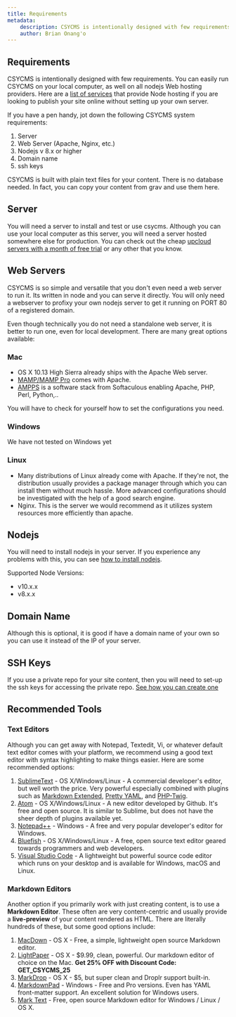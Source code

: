 ```yaml
---
title: Requirements
metadata:
    description: CSYCMS is intentionally designed with few requirements. You can easily run CSYCMS on your local computer, as well on all nodejs Web hosting providers..
    author: Brian Onang'o
---
```



## Requirements 

CSYCMS is intentionally designed with few requirements. You can easily run CSYCMS on your local computer, as well on all nodejs Web hosting providers.  Here are a [list of services](https://github.com/nodejs/node-v0.x-archive/wiki/Node-Hosting) that provide Node hosting if you are looking to publish your site online without setting up your own server.

If you have a pen handy, jot down the following CSYCMS system requirements:

1. Server
2. Web Server (Apache, Nginx, etc.)
3. Nodejs v 8.x or higher
4. Domain name
5. ssh keys

CSYCMS is built with plain text files for your content. There is no database needed. In fact, you can copy your content from grav and use them here.

## Server

You will need a server to install and test or use csycms. Although you can use your local computer as this server, you will need a server hosted somewhere else for production. You can check out the cheap [upcloud servers with a month of free trial](https://upcloud.com/signup/?promo=6D7UU8) or any other that you know.


## Web Servers

CSYCMS is so simple and versatile that you don't even need a web server to run it. Its written in node and you can serve it directly. You will only need a webserver to profixy your own nodejs server to get it running on PORT 80 of a registered domain.

Even though technically you do not need a standalone web server, it is better to run one, even for local development. There are many great options available:

### Mac

* OS X 10.13 High Sierra already ships with the Apache Web server.
* [MAMP/MAMP Pro](http://mamp.info) comes with Apache. 
* [AMPPS](http://www.ampps.com/downloads) is a software stack from Softaculous enabling Apache, PHP, Perl, Python,..

You will have to check for yourself how to set the configurations you need.

### Windows

We have not tested on Windows yet

### Linux

* Many distributions of Linux already come with Apache. If they're not, the distribution usually provides a package manager through which you can install them without much hassle. More advanced configurations should be investigated with the help of a good search engine.
* Nginx. This is the server we would recommend as it utilizes system resources more efficiently than apache.

## Nodejs
You will need to install nodejs in your server. If you experience any problems with this, you can see [how to install nodejs](https://joshtronic.com/2018/05/07/how-to-install-the-latest-version-of-nodejs-8-on-ubuntu-1804-lts/).

Supported Node Versions:
- v10.x.x
- v8.x.x

## Domain Name
Although this is optional, it is good if have a domain name of your own so you can use it instead of the IP of your server.

## SSH Keys
If you use a private repo for your site content, then you will need to set-up the ssh keys for accessing the private repo. [See how you can create one](https://confluence.atlassian.com/bitbucket/set-up-an-ssh-key-728138079.html)

## Recommended Tools

### Text Editors

Although you can get away with Notepad, Textedit, Vi, or whatever default text editor comes with your platform, we recommend using a good text editor with syntax highlighting to make things easier. Here are some recommended options:

1. [SublimeText](http://www.sublimetext.com/) - OS X/Windows/Linux - A commercial developer's editor, but well worth the price. Very powerful especially combined with plugins such as [Markdown Extended](https://sublime.wbond.net/packages/Markdown%20Extended), [Pretty YAML](https://sublime.wbond.net/packages/Pretty%20YAML), and [PHP-Twig](https://sublime.wbond.net/packages/PHP-Twig).
2. [Atom](http://atom.io) - OS X/Windows/Linux - A new editor developed by Github. It's free and open source. It is similar to Sublime, but does not have the sheer depth of plugins available yet.
3. [Notepad++](http://notepad-plus-plus.org/) - Windows - A free and very popular developer's editor for Windows.
4. [Bluefish](http://bluefish.openoffice.nl/index.html) - OS X/Windows/Linux - A free, open source text editor geared towards programmers and web developers.
5. [Visual Studio Code](https://code.visualstudio.com/) - A lightweight but powerful source code editor which runs on your desktop and is available for Windows, macOS and Linux.

### Markdown Editors

Another option if you primarily work with just creating content, is to use a **Markdown Editor**. These often are very content-centric and usually provide a **live-preview** of your content rendered as HTML. There are literally hundreds of these, but some good options include:

1. [MacDown](http://macdown.uranusjr.com/) - OS X - Free, a simple, lightweight open source Markdown editor.
2. [LightPaper](http://lightpaper.42squares.in/) - OS X - $9.99, clean, powerful. Our markdown editor of choice on the Mac. **Get 25% OFF with Discount Code: GET_CSYCMS_25**
3. [MarkDrop](http://culturezoo.com/markdrop/) - OS X - $5, but super clean and Droplr support built-in.
4. [MarkdownPad](http://markdownpad.com/) - Windows - Free and Pro versions. Even has YAML front-matter support. An excellent solution for Windows users.
5. [Mark Text](https://marktext.github.io/website/) - Free, open source Markdown editor for Windows / Linux / OS X. 
